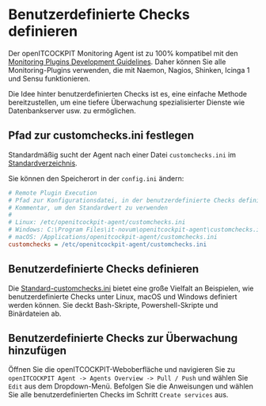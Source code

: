 # Benutzerdefinierte Checks definieren

Der openITCOCKPIT Monitoring Agent ist zu 100% kompatibel mit den
[Monitoring Plugins Development Guidelines](https://www.monitoring-plugins.org/doc/guidelines.html).
Daher können Sie alle Monitoring-Plugins verwenden, die mit Naemon, Nagios, Shinken, Icinga 1 und Sensu funktionieren.

Die Idee hinter benutzerdefinierten Checks ist es, eine einfache Methode bereitzustellen, um eine tiefere Überwachung spezialisierter Dienste wie Datenbankserver usw. zu ermöglichen.

## Pfad zur customchecks.ini festlegen
Standardmäßig sucht der Agent nach einer Datei `customchecks.ini` im [Standardverzeichnis](/agent/debugging/#paths).

Sie können den Speicherort in der `config.ini` ändern:

```ini
# Remote Plugin Execution
# Pfad zur Konfigurationsdatei, in der benutzerdefinierte Checks definiert werden können
# Kommentar, um den Standardwert zu verwenden
#
# Linux: /etc/openitcockpit-agent/customchecks.ini
# Windows: C:\Program Files\it-novum\openitcockpit-agent\customchecks.ini
# macOS: /Applications/openitcockpit-agent/customchecks.ini
customchecks = /etc/openitcockpit-agent/customchecks.ini
```

## Benutzerdefinierte Checks definieren
Die [Standard-customchecks.ini](https://github.com/openITCOCKPIT/openitcockpit-agent-go/blob/main/example/customchecks_example.ini) bietet eine große Vielfalt an Beispielen, wie benutzerdefinierte Checks unter Linux, macOS und Windows definiert werden können. Sie deckt Bash-Skripte, Powershell-Skripte und Binärdateien ab.

## Benutzerdefinierte Checks zur Überwachung hinzufügen
Öffnen Sie die openITCOCKPIT-Weboberfläche und navigieren Sie zu `openITCOCKPIT Agent -> Agents Overview -> Pull / Push` und wählen Sie `Edit` aus dem Dropdown-Menü. Befolgen Sie die Anweisungen und wählen Sie alle benutzerdefinierten Checks im Schritt `Create services` aus.
